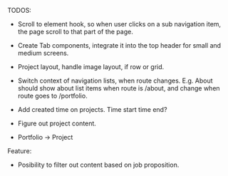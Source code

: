 TODOS:

- Scroll to element hook, so when user clicks on a sub navigation item, the page scroll to that part of the page.
- Create Tab components, integrate it into the top header for small and medium screens.
- Project layout, handle image layout, if row or grid.
- Switch context of navigation lists, when route changes. E.g. About should show about list items when route is /about, and change when route goes to /portfolio.
- Add created time on projects. Time start time end?

- Figure out project content.

* Portfolio -> Project

Feature:

- Posibility to filter out content based on job proposition.
